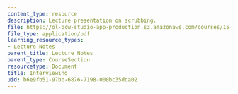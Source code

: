 ```yaml
---
content_type: resource
description: Lecture presentation on scrubbing.
file: https://ol-ocw-studio-app-production.s3.amazonaws.com/courses/15-821-listening-to-the-customer-fall-2002/b6e9fb5197bb68767198000bc35dda02_prep20for20scrubbing20class.pdf
file_type: application/pdf
learning_resource_types:
- Lecture Notes
parent_title: Lecture Notes
parent_type: CourseSection
resourcetype: Document
title: Interviewing
uid: b6e9fb51-97bb-6876-7198-000bc35dda02
---
```


